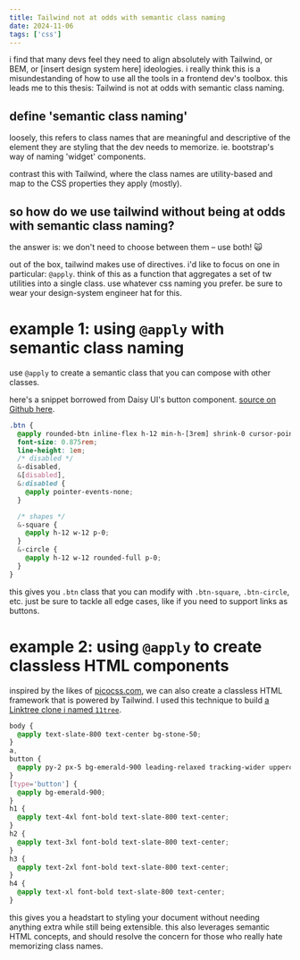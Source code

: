 ```yaml
---
title: Tailwind not at odds with semantic class naming
date: 2024-11-06
tags: ['css']
---
```


i find that many devs feel they need to align absolutely with Tailwind, or BEM, or [insert design system here] ideologies. i really think this is a misundestanding of how to use all the tools in a frontend dev's toolbox. this leads me to this thesis: Tailwind is not at odds with semantic class naming.

<!-- excerpt-end -->

## define 'semantic class naming'

loosely, this refers to class names that are meaningful and descriptive of the element they are styling that the dev needs to memorize. ie. bootstrap's way of naming 'widget' components.

contrast this with Tailwind, where the class names are utility-based and map to the CSS properties they apply (mostly).

## so how do we use tailwind without being at odds with semantic class naming?

the answer is: we don't need to choose between them – use both! 🙀

out of the box, tailwind makes use of directives. i'd like to focus on one in particular: `@apply`. think of this as a function that aggregates a set of tw utilities into a single class. use whatever css naming you prefer. be sure to wear your design-system engineer hat for this.

# example 1: using `@apply` with semantic class naming

use `@apply` to create a semantic class that you can compose with other classes.

here's a snippet borrowed from Daisy UI's button component. [source on Github here](https://github.com/saadeghi/daisyui/blob/master/src/components/unstyled/button.css#L1-L19]).

```scss
.btn {
  @apply rounded-btn inline-flex h-12 min-h-[3rem] shrink-0 cursor-pointer select-none flex-wrap items-center justify-center border-transparent px-4 text-center;
  font-size: 0.875rem;
  line-height: 1em;
  /* disabled */
  &-disabled,
  &[disabled],
  &:disabled {
    @apply pointer-events-none;
  }

  /* shapes */
  &-square {
    @apply h-12 w-12 p-0;
  }
  &-circle {
    @apply h-12 w-12 rounded-full p-0;
  }
}
```

this gives you `.btn` class that you can modify with `.btn-square`, `.btn-circle`, etc. just be sure to tackle all edge cases, like if you need to support links as buttons.

# example 2: using `@apply` to create classless HTML components

inspired by the likes of [picocss.com](https://picocss.com/), we can also create a classless HTML framework that is powered by Tailwind. I used this technique to build [a Linktree clone i named `11tree`](https://github.com/filoxo/11tree/blob/main/src/styles/theme.css#L10-L31).

```scss
body {
  @apply text-slate-800 text-center bg-stone-50;
}
a,
button {
  @apply py-2 px-5 bg-emerald-900 leading-relaxed tracking-wider uppercase font-semibold text-sm text-white rounded-md shadow-md transition-colors duration-300 hover:bg-emerald-950 focus:outline-none focus:ring ring-offset-1 focus:ring-emerald-600 inline-block w-full text-center hover:enabled:cursor-pointer;
}
[type='button'] {
  @apply bg-emerald-900;
}
h1 {
  @apply text-4xl font-bold text-slate-800 text-center;
}
h2 {
  @apply text-3xl font-bold text-slate-800 text-center;
}
h3 {
  @apply text-2xl font-bold text-slate-800 text-center;
}
h4 {
  @apply text-xl font-bold text-slate-800 text-center;
}
```

this gives you a headstart to styling your document without needing anything extra while still being extensible. this also leverages semantic HTML concepts, and should resolve the concern for those who really hate memorizing class names.
